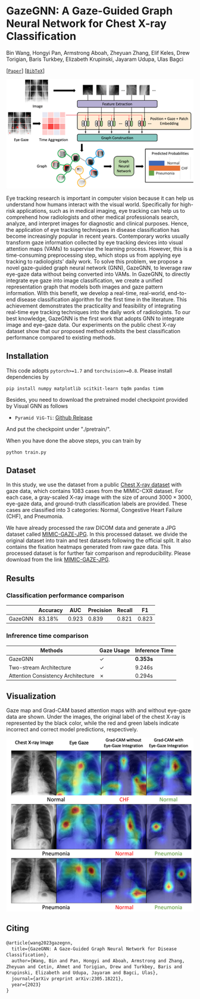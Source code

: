# GazeGNN: A Gaze-Guided Graph Neural Network for Chest X-ray Classification

Bin Wang, Hongyi Pan, Armstrong Aboah, Zheyuan Zhang, Elif Keles, Drew Torigian, Baris Turkbey, Elizabeth Krupinski, Jayaram Udupa, Ulas Bagci

[[`Paper`](https://arxiv.org/abs/2305.18221)] [[`BibTeX`](#citing)]

![framework](./assets/framework.png)

Eye tracking research is important in computer vision because it can help us understand how humans interact with the visual world. 
Specifically for high-risk applications, such as in medical imaging, eye tracking can help us to comprehend how radiologists and other medical professionals search, analyze, and interpret images for diagnostic and clinical purposes. 
Hence, the application of eye tracking techniques in disease classification has become increasingly popular in recent years. 
Contemporary works usually transform gaze information collected by eye tracking devices into visual attention maps (VAMs) to supervise the learning process. 
However, this is a time-consuming preprocessing step, which stops us from applying eye tracking to radiologists' daily work.
To solve this problem, we propose a novel gaze-guided graph neural network (GNN), GazeGNN, to leverage raw eye-gaze data without being converted into VAMs.
In GazeGNN, to directly integrate eye gaze into image classification, we create a unified representation graph that models both images and gaze pattern information.
With this benefit, we develop a real-time, real-world, end-to-end disease classification algorithm for the first time in the literature.
This achievement demonstrates the practicality and feasibility of integrating real-time eye tracking techniques into the daily work of radiologists.
To our best knowledge, GazeGNN is the first work that adopts GNN to integrate image and eye-gaze data. Our experiments on the public chest X-ray dataset show that our proposed method exhibits the best classification performance compared to existing methods.




## Installation
This code adopts `pytorch>=1.7` and `torchvision>=0.8`. Please install dependencies by
```
pip install numpy matplotlib scitkit-learn tqdm pandas timm
```

Besides, you need to download the pretrained model checkpoint provided by Visual GNN as follows

- `Pyramid ViG-Ti`: [Github Release](https://github.com/huawei-noah/Efficient-AI-Backbones/releases/download/pyramid-vig/pvig_ti_78.5.pth.tar)

And put the checkpoint under "./pretrain/".

When you have done the above steps, you can train by
```
python train.py
```

## Dataset
In this study, we use the dataset from a public [Chest X-ray dataset](https://physionet.org/content/egd-cxr/1.0.0/) with gaze data, which contains 1083 cases from the MIMIC-CXR dataset. For each case, a gray-scaled X-ray image with the size of around $3000\times3000$, eye-gaze data, and ground-truth classification labels are provided. These cases are classified into 3 categories: Normal, Congestive Heart Failure (CHF), and Pneumonia.

We have already processed the raw DICOM data and generate a JPG dataset called [MIMIC-GAZE-JPG](https://drive.google.com/file/d/1jB0jENWn8NqCB0w9YCuEKpgm0Uiu5fdv/view?usp=share_link). In this processed dataset. we divide the original dataset into train and test datasets following the official split. It also contains the fixation heatmaps generated from raw gaze data. This processed dataset is for further fair comparison and reproducibility. Please download from the link [MIMIC-GAZE-JPG](https://drive.google.com/file/d/1jB0jENWn8NqCB0w9YCuEKpgm0Uiu5fdv/view?usp=share_link).

## Results

### Classification performance comparison
|             | Accuracy   |AUC     | Precision    | Recall       | F1           |
| ----------- | -----------  |-----------  |-----------   |-----------  |-----------   |
| GazeGNN     | 83.18%       | 0.923         | 0.839         | 0.821         | 0.823         |

### Infrerence time comparison

| Methods                   | Gaze Usage       | Inference Time |
| -----------               | ----------- | -----------         |
| GazeGNN                   | &check;       | **0.353s**           |
| Two-stream Architecture   | &check;        | 9.246s            |
| Attention Consistency Architecture  | &cross;        | 0.294s            |


## Visualization
Gaze map and Grad-CAM based attention maps with and without eye-gaze data are shown. Under the images, the original label of the chest X-ray is represented by the black color, while the red and green labels indicate incorrect and correct model predictions, respectively.

![performance](./assets/visualize.png)


## Citing

```
@article{wang2023gazegnn,
  title={GazeGNN: A Gaze-Guided Graph Neural Network for Disease Classification},
  author={Wang, Bin and Pan, Hongyi and Aboah, Armstrong and Zhang, Zheyuan and Cetin, Ahmet and Torigian, Drew and Turkbey, Baris and Krupinski, Elizabeth and Udupa, Jayaram and Bagci, Ulas},
  journal={arXiv preprint arXiv:2305.18221},
  year={2023}
}
```